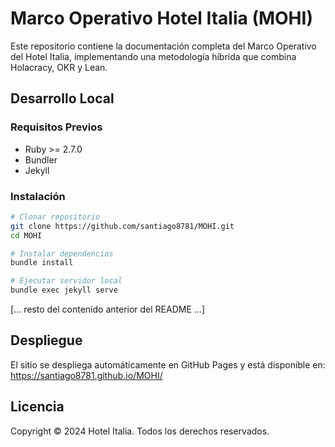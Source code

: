 # Marco Operativo Hotel Italia (MOHI)

Este repositorio contiene la documentación completa del Marco Operativo del Hotel Italia, implementando una metodología híbrida que combina Holacracy, OKR y Lean.

## Desarrollo Local

### Requisitos Previos
- Ruby >= 2.7.0
- Bundler
- Jekyll

### Instalación
```bash
# Clonar repositorio
git clone https://github.com/santiago8781/MOHI.git
cd MOHI

# Instalar dependencias
bundle install

# Ejecutar servidor local
bundle exec jekyll serve
```

[... resto del contenido anterior del README ...]

## Despliegue

El sitio se despliega automáticamente en GitHub Pages y está disponible en:
https://santiago8781.github.io/MOHI/

## Licencia

Copyright © 2024 Hotel Italia. Todos los derechos reservados.